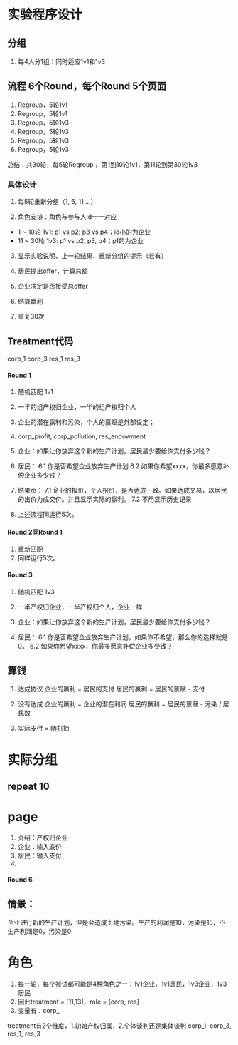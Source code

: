# 实验程序设计

## 分组
1. 每4人分1组：同时适应1v1和1v3

## 流程 6个Round，每个Round 5个页面
1. Regroup，5轮1v1
2. Regroup，5轮1v1
3. Regroup，5轮1v3
4. Regroup，5轮1v3
5. Regroup，5轮1v3
6. Regroup，5轮1v3

总结：共30轮，每5轮Regroup；
第1到10轮1v1，第11轮到第30轮1v3


### 具体设计
1. 每5轮重新分组（1, 6, 11 ...）

2. 角色安排：角色与参与人id一一对应
- 1 ~ 10轮 1v1: p1 vs p2; p3 vs p4；id小的为企业
- 11 ~ 30轮 1v3: p1 vs p2, p3, p4；p1的为企业

3. 显示实验说明、上一轮结果、重新分组的提示（若有）

4. 居民提出offer，计算总额

5. 企业决定是否接受总offer

6. 结算赢利

7. 重复30次

## Treatment代码

corp_1 
corp_3
res_1
res_3

#### Round 1
1. 随机匹配 1v1 
2. 一半的组产权归企业，一半的组产权归个人
3. 企业的潜在赢利和污染，个人的禀赋是外部设定；
4. corp_profit, corp_pollution, res_endowment

5. 企业：如果让你放弃这个新的生产计划，居民最少要给你支付多少钱？
6. 居民：
6.1 你是否希望企业放弃生产计划
6.2 如果你希望xxxx，你最多愿意补偿企业多少钱？

7. 结果页：
7.1 企业的报价，个人报价，是否达成一致。如果达成交易，以居民的出价为成交价。并且显示实际的赢利。
7.2 不用显示历史记录

8. 上述流程同运行5次。
#### Round 2同Round 1
1. 重新匹配
2. 同样运行5次。

#### Round 3
1. 随机匹配 1v3
2. 一半产权归企业，一半产权归个人，企业一样

5. 企业：如果让你放弃这个新的生产计划，居民最少要给你支付多少钱？
6. 居民：
6.1 你是否希望企业放弃生产计划。如果你不希望，那么你的选择就是0。
6.2 如果你希望xxxx，你最多愿意补偿企业多少钱？

## 算钱
1. 达成协议
企业的赢利 = 居民的支付
居民的赢利 = 居民的禀赋 - 支付

2. 没有达成
企业的赢利 = 企业的潜在利润
居民的赢利 = 居民的禀赋 - 污染 / 居民数

3. 实际支付 = 随机抽


# 实际分组

## repeat 10




# page 

1. 介绍：产权归企业
3. 企业：输入底价
4. 居民：输入支付
5. 














#### Round 6




## 情景：
企业进行新的生产计划，但是会造成土地污染。生产的利润是10，污染是15，不生产利润是0，污染是0








# 角色
1. 每一轮，每个被试都可能是4种角色之一：1v1企业，1v1居民，1v3企业，1v3居民
2. 因此treatment = [11,13]，role = [corp, res]
3. 变量有：corp_

treatment有2个维度，1.初始产权归属，2.个体谈判还是集体谈判
corp_1, corp_3, res_1, res_3


